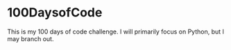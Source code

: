 # 100DaysofCode
This is my 100 days of code challenge. I will primarily focus on Python, but I may branch out.

